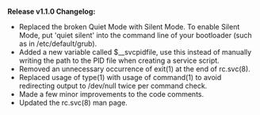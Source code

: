 **Release v1.1.0 Changelog:**
* Replaced the broken Quiet Mode with Silent Mode. To enable Silent Mode, put 'quiet silent' into the command line of your bootloader (such as in /etc/default/grub).
* Added a new variable called $__svcpidfile, use this instead of manually writing the path to the PID file when creating a service script.
* Removed an unnecessary occurrence of exit(1) at the end of rc.svc(8).
* Replaced usage of type(1) with usage of command(1) to avoid redirecting output to /dev/null twice per command check.
* Made a few minor improvements to the code comments.
* Updated the rc.svc(8) man page.
